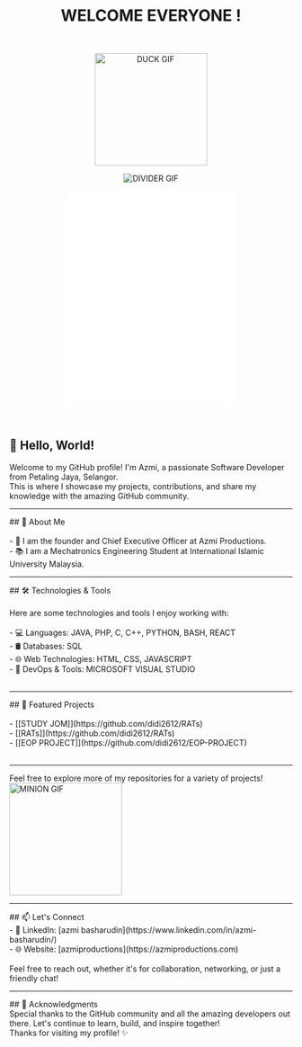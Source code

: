 <h1 align=center>
   WELCOME EVERYONE !
</h1>
<br>
<p align=center>
  <img src="https://i.pinimg.com/originals/57/61/5b/57615b8c0092a66c1d4058b1692955cc.gif" alt="DUCK GIF" width="200"/>
</p>
<p align=center>
  <img src="https://user-images.githubusercontent.com/73097560/115834477-dbab4500-a447-11eb-908a-139a6edaec5c.gif" alt="DIVIDER GIF" />
</p>

<p align="center">
  <iframe src="[https://open.spotify.com/embed/user/312sckq4hebyervf4utsjawou4hm](https://spotify-github-profile.kittinanx.com/api/view?uid=312sckq4hebyervf4utsjawou4hm&cover_image=true&theme=default&show_offline=true&background_color=121212&interchange=false)" width="300" height="380" frameborder="0" allowtransparency="true" allow="encrypted-media"></iframe>
</p>
<br>

## 👋 Hello, World!<br>

Welcome to my GitHub profile! I'm Azmi, a passionate Software Developer from Petaling Jaya, Selangor.<br>This is where I showcase my projects, contributions, and share my knowledge with the amazing GitHub community.<br>
<hr>
## 🚀 About Me
<br><br>
- 💼 I am the founder and Chief Executive Officer at Azmi Productions.<br>
- 📚 I am a Mechatronics Engineering Student at International Islamic University Malaysia.<br>

<hr>
## 🛠️ Technologies & Tools
<br><br>
Here are some technologies and tools I enjoy working with:
<br><br>
- 💻 Languages: JAVA, PHP, C, C++, PYTHON, BASH, REACT<br>
- 🛢️ Databases: SQL<br>
- 🌐 Web Technologies: HTML, CSS, JAVASCRIPT<br>
- 🔧 DevOps & Tools: MICROSOFT VISUAL STUDIO<br><br>

<hr>
## 🌟 Featured Projects
<br><br>
- [[STUDY JOM]](https://github.com/didi2612/RATs)<br>
- [[RATs]](https://github.com/didi2612/RATs)<br>
- [[EOP PROJECT]](https://github.com/didi2612/EOP-PROJECT)<br>
<br>
<hr>
Feel free to explore more of my repositories for a variety of projects!
<br>
<img src="https://storage.googleapis.com/gweb-uniblog-publish-prod/original_images/tenor_1.gif" alt="MINION GIF" width="200"/>
<br>
<hr>
## 📫 Let's Connect
<br>
- 💼 LinkedIn: [azmi basharudin](https://www.linkedin.com/in/azmi-basharudin/)<br>
- 🌐 Website: [azmiproductions](https://azmiproductions.com)<br>
<br>
Feel free to reach out, whether it's for collaboration, networking, or just a friendly chat!
<br>
<hr>
## 🙏 Acknowledgments
<br>
Special thanks to the GitHub community and all the amazing developers out there. Let's continue to learn, build, and inspire together!
<br>
Thanks for visiting my profile! ✨
